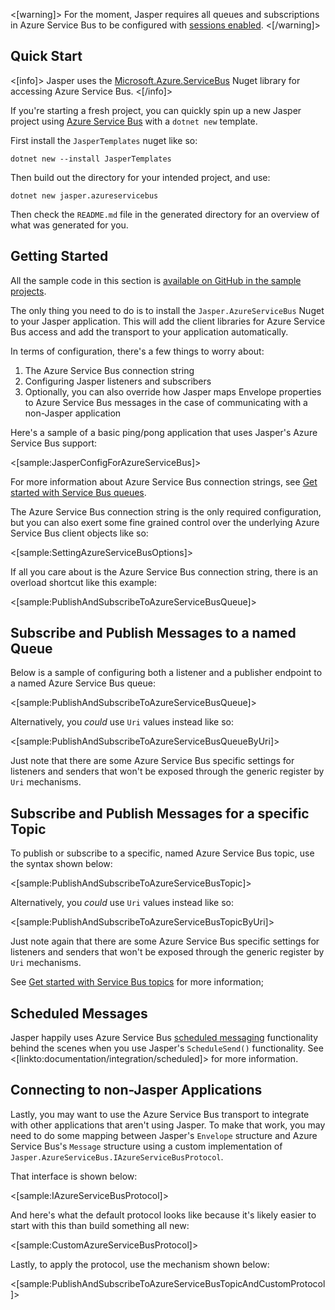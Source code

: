 <!--title:Azure Service Bus Transport-->

<[warning]>
For the moment, Jasper requires all queues and subscriptions in Azure Service Bus to be configured with [sessions enabled](https://docs.microsoft.com/en-us/azure/service-bus-messaging/message-sessions).
<[/warning]>

## Quick Start

<[info]>
Jasper uses the [Microsoft.Azure.ServiceBus](https://docs.microsoft.com/en-us/dotnet/api/microsoft.azure.servicebus?view=azure-dotnet) Nuget library for accessing Azure Service Bus.
<[/info]>

If you're starting a fresh project, you can quickly spin up a new Jasper project using [Azure Service Bus](https://docs.microsoft.com/en-us/azure/service-bus-messaging/service-bus-messaging-overview) with a `dotnet new` template. 

First install the `JasperTemplates` nuget like so:

```
dotnet new --install JasperTemplates
```

Then build out the directory for your intended project, and use:

```
dotnet new jasper.azureservicebus
```

Then check the `README.md` file in the generated directory for an overview of what was generated for you.

## Getting Started

All the sample code in this section is [available on GitHub in the sample projects](https://github.com/JasperFx/JasperSamples/tree/master/PingPongWithAzureServiceBus).

The only thing you need to do is to install the `Jasper.AzureServiceBus` Nuget to your Jasper application. This will add the client libraries for Azure Service Bus access and add the transport to your application automatically. 


In terms of configuration, there's a few things to worry about:

1. The Azure Service Bus connection string
2. Configuring Jasper listeners and subscribers
4. Optionally, you can also override how Jasper maps Envelope properties to Azure Service Bus messages in the case of communicating with a non-Jasper application

Here's a sample of a basic ping/pong application that uses Jasper's Azure Service Bus support:

<[sample:JasperConfigForAzureServiceBus]>

For more information about Azure Service Bus connection strings, see [Get started with Service Bus queues](https://docs.microsoft.com/en-us/azure/service-bus-messaging/service-bus-dotnet-how-to-use-topics-subscriptions).

The Azure Service Bus connection string is the only required configuration, but you can also exert some fine grained control over the 
underlying Azure Service Bus client objects like so:

<[sample:SettingAzureServiceBusOptions]>

If all you care about is the Azure Service Bus connection string, there is an overload shortcut like this example:

<[sample:PublishAndSubscribeToAzureServiceBusQueue]>


## Subscribe and Publish Messages to a named Queue

Below is a sample of configuring both a listener and a publisher endpoint to a named Azure Service Bus queue:

<[sample:PublishAndSubscribeToAzureServiceBusQueue]>

Alternatively, you *could* use `Uri` values instead like so:

<[sample:PublishAndSubscribeToAzureServiceBusQueueByUri]>

Just note that there are some Azure Service Bus specific settings for listeners and senders that won't be exposed through
the generic register by `Uri` mechanisms.

## Subscribe and Publish Messages for a specific Topic

To publish or subscribe to a specific, named Azure Service Bus topic, use the syntax shown below:

<[sample:PublishAndSubscribeToAzureServiceBusTopic]>

Alternatively, you *could* use `Uri` values instead like so:

<[sample:PublishAndSubscribeToAzureServiceBusTopicByUri]>

Just note again that there are some Azure Service Bus specific settings for listeners and senders that won't be exposed through
the generic register by `Uri` mechanisms.

See [Get started with Service Bus topics](https://docs.microsoft.com/en-us/azure/service-bus-messaging/service-bus-dotnet-how-to-use-topics-subscriptions) for more information;

## Scheduled Messages

Jasper happily uses Azure Service Bus [scheduled messaging](https://docs.microsoft.com/en-us/azure/service-bus-messaging/message-sequencing) functionality behind the scenes
when you use Jasper's `ScheduleSend()` functionality. See <[linkto:documentation/integration/scheduled]> for more information.



## Connecting to non-Jasper Applications

Lastly, you may want to use the Azure Service Bus transport to integrate with other applications that aren't using Jasper. To make that work, you may need to do some
mapping between Jasper's `Envelope` structure and Azure Service Bus's `Message` structure using a custom implementation of `Jasper.AzureServiceBus.IAzureServiceBusProtocol`.

That interface is shown below:

<[sample:IAzureServiceBusProtocol]>

And here's what the default protocol looks like because it's likely easier to start with this than build something all new:

<[sample:CustomAzureServiceBusProtocol]>

Lastly, to apply the protocol, use the mechanism shown below:

<[sample:PublishAndSubscribeToAzureServiceBusTopicAndCustomProtocol]>
